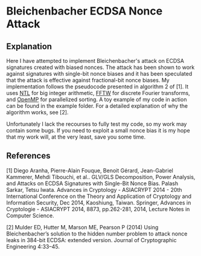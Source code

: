 # Bleichenbacher ECDSA Nonce Attack

## Explanation
Here I have attempted to implement Bleichenbacher's attack on ECDSA signatures created with biased nonces. The attack has been shown to work against signatures with single-bit nonce biases and it has been speculated that the attack is effective against fractional-bit nonce biases. My implementation follows the pseudocode presented in algorithm 2 of [1]. It uses [NTL](http://www.shoup.net/ntl/) for big integer arithmetic, [FFTW](http://www.fftw.org/) for discrete Fourier transforms, and  [OpenMP](https://gcc.gnu.org/onlinedocs/libstdc++/manual/parallel_mode_using.html) for parallelized sorting. A toy example of my code in action can be found in the example folder. For a detailed explanation of why the algorithm works, see [2].

Unfortunately I lack the recourses to fully test my code, so my work may contain some bugs. If you need to exploit a small nonce bias it is my hope that my work will, at the very least, save you some time.

## References
[1] Diego Aranha, Pierre-Alain Fouque, Benoit Gérard, Jean-Gabriel Kammerer, Mehdi Tibouchi, et al.. GLV/GLS Decomposition, Power Analysis, and Attacks on ECDSA Signatures with Single-Bit Nonce Bias. Palash Sarkar, Tetsu Iwata. Advances in Cryptology - ASIACRYPT 2014 - 20th International Conference on the Theory and Application of Cryptology and Information Security, Dec 2014, Kaoshiung, Taiwan. Springer, Advances in Cryptologie - ASIACRYPT 2014, 8873, pp.262-281, 2014, Lecture Notes in Computer Science. 

[2] Mulder ED, Hutter M, Marson ME, Pearson P (2014) Using Bleichenbacher’s solution to the hidden number problem to attack nonce leaks in 384-bit ECDSA: extended version. Journal of Cryptographic Engineering 4:33–45. 


